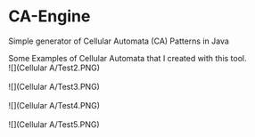 CA-Engine
=========

Simple generator of Cellular Automata (CA) Patterns in Java

Some Examples of Cellular Automata that I created with this tool. <br>
![](Cellular A/Test2.PNG) <br>  <br>
![](Cellular A/Test3.PNG) <br>  <br>
![](Cellular A/Test4.PNG) <br>  <br>
![](Cellular A/Test5.PNG) <br>  <br>
